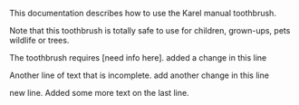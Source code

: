 This documentation describes how to use the Karel manual toothbrush.

Note that this toothbrush is totally safe to use for children, grown-ups, pets wildlife or trees.

The toothbrush requires [need info here]. added a change in this line

Another line of text that is incomplete. add another change in this line

new line. Added some more text on the last line.
